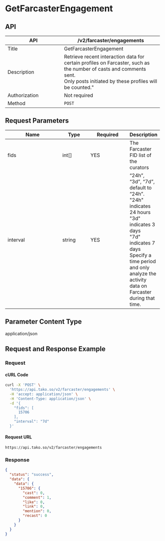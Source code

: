 # GetFarcasterEngagement

## API

<table><thead><tr><th width="168">API</th><th>/v2/farcaster/engagements</th></tr></thead><tbody><tr><td>Title</td><td>GetFarcasterEngagement</td></tr><tr><td>Description</td><td>Retrieve recent interaction data for certain profiles on Farcaster, such as the number of casts and comments sent. <br>Only posts initiated by these profiles will be counted."</td></tr><tr><td>Authorization</td><td>Not required</td></tr><tr><td>Method</td><td><code>POST</code></td></tr></tbody></table>

## Request Parameters

<table><thead><tr><th width="174">Name</th><th width="79">Type</th><th width="116">Required</th><th>Description</th></tr></thead><tbody><tr><td>fids</td><td>int[]</td><td>YES</td><td>The Farcaster FID list of the curators</td></tr><tr><td>interval</td><td>string</td><td>YES</td><td>“24h”, “3d”, “7d”, default to “24h”. <br>"24h" indicates 24 hours<br>"3d" indicates 3 days<br>"7d" indicates 7 days<br>Specify a time period and only analyze the activity data on Farcaster during that time.</td></tr></tbody></table>

## Parameter Content Type

application/json

## Request and Response Example

### Request

#### cURL Code

```bash
curl -X 'POST' \
  'https://api.tako.so/v2/farcaster/engagements' \
  -H 'accept: application/json' \
  -H 'Content-Type: application/json' \
  -d '{
    "fids": [
      15706
    ],
    "interval": "7d"
  }'
```

#### Request URL

`https://api.tako.so/v2/farcaster/engagements`

### Response

```json
{
  "status": "success",
  "data": {
    "data": {
      "15706": {
        "cast": 0,
        "comment": 1,
        "like": 0,
        "link": 0,
        "mention": 0,
        "recast": 0
      }
    }
  }
}
```
